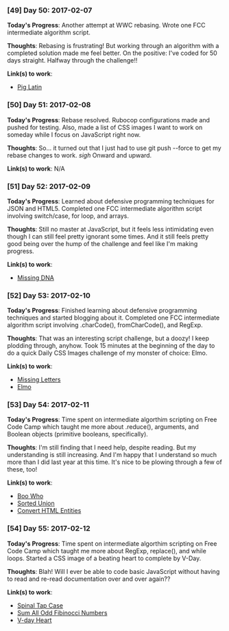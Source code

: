 ### [49] Day 50: 2017-02-07

**Today's Progress**: Another attempt at WWC rebasing. Wrote one FCC intermediate algorithm script. 

**Thoughts**: Rebasing is frustrating! But working through an algorithm with a completed solution made me feel better. On the positive: I've coded for 50 days straight. Halfway through the challenge!!

**Link(s) to work**:
- [Pig Latin](https://github.com/digilou/freecodecamp/blob/master/intermediate-algorithms/pig-latin.js)

### [50] Day 51: 2017-02-08

**Today's Progress**: Rebase resolved. Rubocop configurations made and pushed for testing. Also, made a list of CSS images I want to work on someday while I focus on JavaScript right now.

**Thoughts**: So... it turned out that I just had to use git push --force to get my rebase changes to work. *sigh* Onward and upward.

**Link(s) to work**: N/A

### [51] Day 52: 2017-02-09

**Today's Progress**: Learned about defensive programming techniques for JSON and HTML5. Completed one FCC intermediate algorithm script involving switch/case, for loop, and arrays. 

**Thoughts**: Still no master at JavaScript, but it feels less intimidating even though I can still feel pretty ignorant some times. And it still feels pretty good being over the hump of the challenge and feel like I'm making progress.

**Link(s) to work**:
- [Missing DNA](https://github.com/digilou/freecodecamp/blob/master/intermediate-algorithms/missing-letters.js)

### [52] Day 53: 2017-02-10

**Today's Progress**: Finished learning about defensive programming techniques and started blogging about it. Completed one FCC intermediate algorithm script involving .charCode(), fromCharCode(), and RegExp. 

**Thoughts**: That was an interesting script challenge, but a doozy! I keep plodding through, anyhow. Took 15 minutes at the beginning of the day to do a quick Daily CSS Images challenge of my monster of choice: Elmo.

**Link(s) to work**:
- [Missing Letters](https://github.com/digilou/freecodecamp/blob/master/intermediate-algorithms/missing-letters.js)
- [Elmo](http://codepen.io/digilou/pen/xgQLwB)

### [53] Day 54: 2017-02-11

**Today's Progress**: Time spent on intermediate algorthim scripting on Free Code Camp which taught me more about .reduce(), arguments, and Boolean objects (primitive booleans, specifically). 

**Thoughts**: I'm still finding that I need help, despite reading. But my understanding is still increasing. And I'm happy that I understand so much more than I did last year at this time. It's nice to be plowing through a few of these, too!

**Link(s) to work**:
- [Boo Who](https://github.com/digilou/freecodecamp/blob/master/intermediate-algorithms/boo-who.js)
- [Sorted Union](https://github.com/digilou/freecodecamp/blob/master/intermediate-algorithms/sorted-union.js)
- [Convert HTML Entities](https://github.com/digilou/freecodecamp/blob/master/intermediate-algorithms/convert-html-entities.js)

### [54] Day 55: 2017-02-12

**Today's Progress**: Time spent on intermediate algorthim scripting on Free Code Camp which taught me more about RegExp, replace(), and while loops. Started a CSS image of a beating heart to complete by V-Day.

**Thoughts**: Blah! Will I ever be able to code basic JavaScript without having to read and re-read documentation over and over again??

**Link(s) to work**:
- [Spinal Tap Case](https://github.com/digilou/freecodecamp/blob/master/intermediate-algorithms/spinal-tap-case.js)
- [Sum All Odd Fibinocci Numbers](https://github.com/digilou/freecodecamp/blob/master/intermediate-algorithms/sum-all-odd-fibonacci-numbers.js)
- [V-day Heart](http://codepen.io/digilou/pen/dNwWjR)

